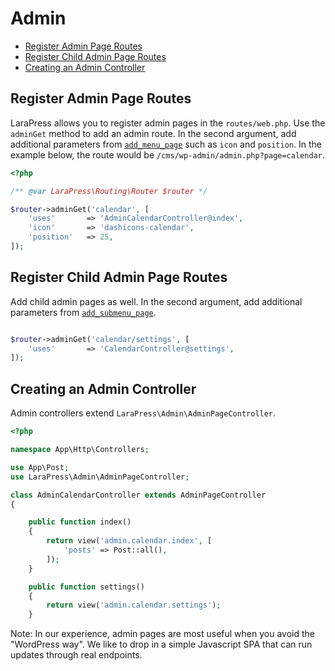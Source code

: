 # Admin

- [Register Admin Page Routes](#register-admin-page-routes)
- [Register Child Admin Page Routes](#register-child-admin-page-routes)
- [Creating an Admin Controller](#creating-an-admin-controller)

## Register Admin Page Routes

LaraPress allows you to register admin pages in the `routes/web.php`. Use the `adminGet` method to add an admin route. In the second argument, add additional parameters from [`add_menu_page`](https://developer.wordpress.org/reference/functions/add_menu_page/) such as `icon` and `position`. In the example below, the route would be `/cms/wp-admin/admin.php?page=calendar`.


```php
<?php

/** @var LaraPress\Routing\Router $router */

$router->adminGet('calendar', [
    'uses'       => 'AdminCalendarController@index',
    'icon'       => 'dashicons-calendar',
    'position'   => 25,
]);

```

## Register Child Admin Page Routes

Add child admin pages as well. In the second argument, add additional parameters from [`add_submenu_page`](https://developer.wordpress.org/reference/functions/add_submenu_page/).

```php

$router->adminGet('calendar/settings', [
    'uses'       => 'CalendarController@settings',
]);

```

## Creating an Admin Controller

Admin controllers extend `LaraPress\Admin\AdminPageController`. 


```php
<?php

namespace App\Http\Controllers;

use App\Post;
use LaraPress\Admin\AdminPageController;

class AdminCalendarController extends AdminPageController
{

    public function index()
    {
        return view('admin.calendar.index', [
            'posts' => Post::all(),
        ]);
    }

    public function settings()
    {
        return view('admin.calendar.settings');
    }
```

Note: In our experience, admin pages are most useful when you avoid the "WordPress way". We like to drop in a simple Javascript SPA that can run updates through real endpoints. 
